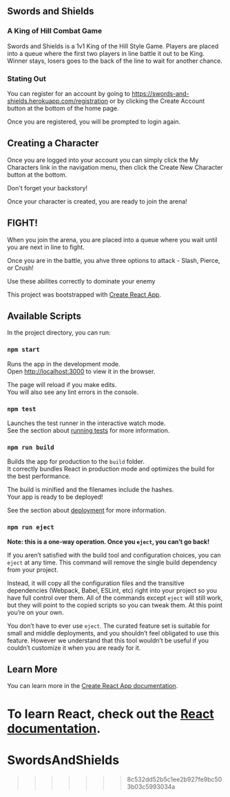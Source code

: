 ## Swords and Shields

### A King of Hill Combat Game

Swords and Shields is a 1v1 King of the Hill Style Game. Players are placed into a queue where the first two players in line battle it out to be King. Winner stays, losers goes to the back of the line to wait for another chance.


### Stating Out

You can register for an account by going to https://swords-and-shields.herokuapp.com/registration or by clicking the Create Account button at the bottom of the home page.

Once you are registered, you will be prompted to login again.

## Creating a Character

Once you are logged into your account you can simply click the My Characters link in the navigation menu, then click the Create New Character button at the bottom.

Don't forget your backstory!

Once your character is created, you are ready to join the arena!

## FIGHT!

When you join the arena, you are placed into a queue where you wait until you are next in line to fight.

Once you are in the battle, you ahve three options to attack - Slash, Pierce, or Crush!

Use these abilites correctly to dominate your enemy


This project was bootstrapped with [Create React App](https://github.com/facebook/create-react-app).

## Available Scripts

In the project directory, you can run:

### `npm start`

Runs the app in the development mode.<br>
Open [http://localhost:3000](http://localhost:3000) to view it in the browser.

The page will reload if you make edits.<br>
You will also see any lint errors in the console.

### `npm test`

Launches the test runner in the interactive watch mode.<br>
See the section about [running tests](https://facebook.github.io/create-react-app/docs/running-tests) for more information.

### `npm run build`

Builds the app for production to the `build` folder.<br>
It correctly bundles React in production mode and optimizes the build for the best performance.

The build is minified and the filenames include the hashes.<br>
Your app is ready to be deployed!

See the section about [deployment](https://facebook.github.io/create-react-app/docs/deployment) for more information.

### `npm run eject`

**Note: this is a one-way operation. Once you `eject`, you can’t go back!**

If you aren’t satisfied with the build tool and configuration choices, you can `eject` at any time. This command will remove the single build dependency from your project.

Instead, it will copy all the configuration files and the transitive dependencies (Webpack, Babel, ESLint, etc) right into your project so you have full control over them. All of the commands except `eject` will still work, but they will point to the copied scripts so you can tweak them. At this point you’re on your own.

You don’t have to ever use `eject`. The curated feature set is suitable for small and middle deployments, and you shouldn’t feel obligated to use this feature. However we understand that this tool wouldn’t be useful if you couldn’t customize it when you are ready for it.

## Learn More

You can learn more in the [Create React App documentation](https://facebook.github.io/create-react-app/docs/getting-started).

To learn React, check out the [React documentation](https://reactjs.org/).
=======
# SwordsAndShields
>>>>>>> 8c532dd52b5c1ee2b927fe9bc503b03c5993034a
